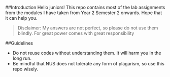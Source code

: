 ##Introduction
Hello juniors! This repo contains most of the lab assignments from the modules I have taken from Year 2 Semester 2 onwards. Hope that it can help you.

>Disclaimer: My answers are not perfect, so please do not use them blindly. For great power comes with great responsibility

##Guidelines

- Do not reuse codes without understanding them. It will harm you in the long run.
- Be mindful that NUS does not tolerate any form of plagarism, so use this repo wisely.


